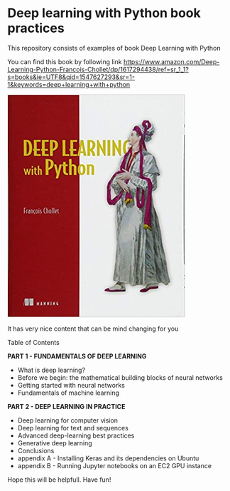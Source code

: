 # Deep learning with Python book practices
This repository consists of examples of book Deep Learning with Python

You can find this book by following link 
https://www.amazon.com/Deep-Learning-Python-Francois-Chollet/dp/1617294438/ref=sr_1_1?s=books&ie=UTF8&qid=1547627293&sr=1-1&keywords=deep+learning+with+python

![alt text](https://github.com/azizsiyaev/deep_learning_with_python_book_practices/blob/master/cover.jpg)



It has very nice content that can be mind changing for you

Table of Contents

**PART 1 - FUNDAMENTALS OF DEEP LEARNING**
* What is deep learning?
* Before we begin: the mathematical building blocks of neural networks
* Getting started with neural networks
* Fundamentals of machine learning

**PART 2 - DEEP LEARNING IN PRACTICE**
* Deep learning for computer vision
* Deep learning for text and sequences
* Advanced deep-learning best practices
* Generative deep learning
* Conclusions
* appendix A - Installing Keras and its dependencies on Ubuntu
* appendix B - Running Jupyter notebooks on an EC2 GPU instance


Hope this will be helpfull. Have fun!

